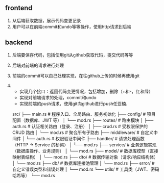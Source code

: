 ## frontend 
1. 从后端获取数据，展示代码变更记录
2. 用户可以在前端commit和undo等等操作，使用http请求到后端

## backend
1. 后端要保存代码，包括使用git从github获取代码，提交代码等等
2. 后端对前端的请求进行处理
3. 前端的commit可以自己处理实现，在往github上传的时候再使用git
4. - 实现几个接口：返回代码变更情况，包括增加，删除（+和-，红和绿）
   - 实现对前端请求的处理，commit和undo
   - 实现前端的push请求，使用git向github进行push任亚楠.

   src/
├── main.rs            # 程序入口、全局路由、服务初始化
├── config/            # 项目配置（数据库、JWT 等）
│   └── mod.rs
├── routes/            # 路由模块
│   ├── auth.rs        # 认证相关路由（登录、注册）
│   ├── crud.rs        # 受权限保护的 CRUD 路由
│   └── mod.rs         # 聚合所有子路由
├── middleware/        # 自定义中间件
│   └── auth.rs        # 权限验证中间件
├── handler/           # 请求处理函数（HTTP -> Service 的桥梁）
│   └── mod.rs
├── service/           # 业务逻辑实现（数据库操作、业务规则）
│   └── mod.rs
├── model/             # 数据库模型（直接映射表结构）
│   └── mod.rs
├── dto/               # 数据传输对象（请求/响应结构体）
│   └── mod.rs
├── db/                # 数据库连接池管理
│   └── mod.rs
├── error/             # 自定义错误类型和错误处理
│   └── mod.rs
└── utils/             # 工具类（JWT、密码哈希等）
    └── mod.rs



